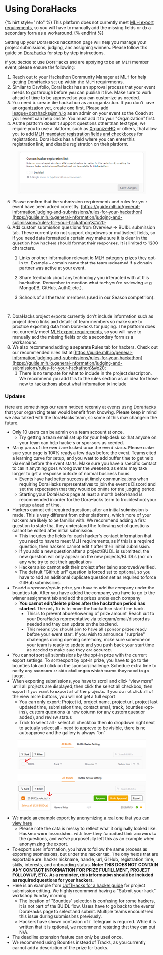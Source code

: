 # Using DoraHacks

{% hint style="info" %}
This platform does not currently meet [MLH export requirements](https://guide.mlh.io/general-information/judging-and-submissions/set-up-your-hackathon-portal), so you will have to manually add the missing fields or do a secondary form as a workaround.&#x20;
{% endhint %}

Setting up your DoraHacks hackathon page will help you manage your project submissions, judging, and assigning winners. Please follow this guide on [DoraHacks](https://dorahacks.io/blog/guides/diy-your-hackathon/) for step by step instructions.

If you decide to use DoraHacks and are applying to be an MLH member event, please ensure the following:

1. Reach out to your Hackathon Community Manager at MLH for help getting DoraHacks set up within the MLH requirements.&#x20;
2. Similar to Devfolio, DoraHacks has an approval process that your event needs to go through before you can publish it live. Make sure to work ahead of time to be approved so you can customize as needed.&#x20;
3. You need to create the hackathon as an organization. If you don’t have an organization yet, create one first. Please add league+dorahacks@mlh.io as an admin on your event so the Coach at your event can help onsite. You must add it to your "Organization" first.&#x20;
4. As the platform doesn’t support questions other than text type, we require you to use a platform, such as [OrganizerHQ](https://guide.mlh.io/general-information/managing-registrations/free-registration-tool-organizerhq-ohq) or others, that allow you to add [MLH mandated registration fields and checkboxes](https://guide.mlh.io/general-information/managing-registrations/registration-timelines#important-registration-fields) for registrations. DoraHacks has a field where you can enter this registration link, and disable registration on their platform.&#x20;

<figure><img src="../../../.gitbook/assets/image (1).png" alt=""><figcaption></figcaption></figure>

5. Please confirm that the submission requirements and rules for your event have been added correctly. [https://guide.mlh.io/general-information/judging-and-submissions/rules-for-your-hackathon](https://guide.mlh.io/general-information/judging-and-submissions/rules-for-your-hackathon)&#x20;
6. Add custom submission questions from Overview -> BUIDL submission tab. These currently do not support dropdowns or multiselect fields, so if you need data formatted a certain way make sure it is clear in the question how hackers should format their responses. It is limited to 1200 characters.
   1. Links or other information relevant to MLH category prizes they opt-in to. Example - domain name that the team redeemed if a domain partner was active at your event.&#x20;
   2. Share feedback about any technology you interacted with at this hackathon. Remember to mention what tech you're reviewing (e.g. MongoDB, GitHub, Auth0, etc.).&#x20;
   3.  Schools of all the team members (used in our Season competition).&#x20;

       <figure><img src="https://lh7-rt.googleusercontent.com/docsz/AD_4nXcub53mRx2i6bPybVcQgh73KcWjEwcXxN69tJ-eBZgyFhJfds8gkEXOr6bhF-NkeBseY0U-eSgxnVDIEu9q2ujOGbjEG6X_DVZCP3aVCVRq-qlEkgVHgasSGuO5UBqcDtSAv48NALp53pD0l12wrbh3Fn3F?key=T0dCqbkVDvurNl2YVwRSQA" alt=""><figcaption></figcaption></figure>
7. DoraHacks project exports currently don’t include information such as project demo links and details of team members so make sure to practice exporting data from DoraHacks for judging. The platform does not currently meet [MLH export requirements](https://guide.mlh.io/general-information/judging-and-submissions/set-up-your-hackathon-portal), so you will have to manually add the missing fields or do a secondary form as a workaround.&#x20;
8. We also recommend adding a separate Rules tab for hackers. Check out our recommended rules list at [https://guide.mlh.io/general-information/judging-and-submissions/rules-for-your-hackathon](https://guide.mlh.io/general-information/judging-and-submissions/rules-for-your-hackathon)&#x20;
   1. There is no template for what to include in the project description. We recommend you add this to the rules section as an idea for those new to hackathons about what information to include

### Updates&#x20;

Here are some things our team noticed recently at events using DoraHacks that your organizing team would benefit from knowing. Please keep in mind we also talked with the DoraHacks team, so some of this may change in the future.&#x20;

* Only 10 users can be admin on a team account at once.&#x20;
  * Try getting a team email set up for your help desk so that anyone on your team can help hackers or sponsors as needed.&#x20;
* Many parts of the event are locked once the event starts. Please make sure your page is 100% ready a few days before the event. Teams cited a learning curve for setup, and you want to add buffer time to get help via email before the event starts. Make sure you have a specific contact to call if anything goes wrong over the weekend, as email may take longer to get a response outside of normal business hours.&#x20;
  * Events have had better success at timely communications when requiring DoraHacks representatives to join the event's Discord and set the expectation that they would be online for the judging period.&#x20;
  * Starting your DoraHacks page at least a month beforehand is recommended in order for the DoraHacks team to troubleshoot your setup ahead of time.
* Hackers cannot edit required questions after an initial submission is made. This is very different from other platforms, which more of your hackers are likely to be familiar with. We recommend adding a first question to state that they understand the following set of questions cannot be edited after initial submission.&#x20;
  * This includes the fields for each hacker's contact information that you need to have to meet MLH requirements, as if this is a required question, then hackers cannot edit it after their initial submission.
  * If you add a new question after a project/BUIDL is submitted, the new question will only appear on the new projects/BUIDLs (not on any who try to edit their application)
  * Hackers also cannot edit their project after being approved/verified.&#x20;
  * The default “GitHub url” question is forced set to optional, so you have to add an additional duplicate question set as required to force GitHub submissions.
* To add a sponsor/opt-in prize, you have to add the company under the bounties tab. After you have added the company, you have to go to the winner assignment tab and add the prizes under each company
  * **You cannot edit/delete prizes after the hackathon period has started.** The only fix is to move the hackathon start time back.
    * This is to prevent abuse/lowering of prize amount. Reach out to your DoraHacks representative via telegram/email/discord as needed and they can update on the backend.&#x20;
    * This means you should aim to have all sponsor prizes ready before your event start. If you wish to announce "surprise" challenges during opening ceremony, make sure someone on your team is ready to update and you push back your start time as needed to make sure they are accurate.&#x20;
* You cannot sort all submissions by the opt-in prize with the current export settings. To sort/export by opt-in prize, you have to go to the bounties tab and click on the sponsor/challenge. Schedule extra time to notify any sponsors or side challenges which teams they need to go judge.&#x20;
* When exporting submissions, you have to scroll and click “view more” until all projects are displayed, then click the select all checkbox, then export if you want to export all of the projects. If you do not click all of the view more buttons, you will not get a full export
  * You can only export: Project id, project name, project url, project last updated time, submission time, contact email, track, bounties (opt-ins), custom questions (a new column for any custom question added), and review status
  * Trick to select all - select all checkbox then do dropdown right next to actually select all - need to approve to be visible, there is no autoapprove and the gallery is always “on”

<figure><img src="../../../.gitbook/assets/SelectAllStart.png" alt=""><figcaption></figcaption></figure>

<figure><img src="../../../.gitbook/assets/SelectAllDropdown.png" alt=""><figcaption></figcaption></figure>

* We made an example export by [anonymizing a real one that you can view here](https://docs.google.com/spreadsheets/d/1IbdZ1fKyKmk60aYHrvpyxYcJBywgQ2RhOIUEzRpKvXY/edit?usp=sharing)
  * Please note the data is messy to reflect what it originally looked like. Hackers were inconsistent with how they formatted their answers to the questions, and we've purposefully left this as an example when anonymizing the export.&#x20;
* To export user information, you have to follow the same process as exporting submissions, but under the hacker tab. The only fields that are exportable are: hacker nickname, handle, url, GitHub, registration time, skills, interests, and onboarding status. **Note: THIS DOES NOT CONTAIN ANY CONTACT INFORMATION FOR PRIZE FULFILLMENT, PROJECT FOLLOWUP, ETC. As a reminder, this information should be included as required questions for your hackers.**
* Here is an example from [UofTHacks for a hacker guide](https://docs.google.com/document/d/1SGqy5dUess8S_Szf1GS4xRzL00JfB-NBzox_Xn3WpyI/edit?usp=sharing) for project submission editing. We highly recommend having a "Submit your hack" workshop Sunday morning&#x20;
  * The location of "Bounties" selection is confusing for some hackers, it is not part of the BUIDL flow. Users have to go back to the events' DoraHacks page to select and submit. Multiple teams encountered this issue during submissions previously.&#x20;
  * Hackers have shown confusion of if Telegram is required. While it is written that it is optional, we recommend restating that they can put N/A.&#x20;
* The deadline extension feature can only be used once.&#x20;
* We recommend using Bounties instead of Tracks, as you currently cannot add a description of the prize for tracks.&#x20;

